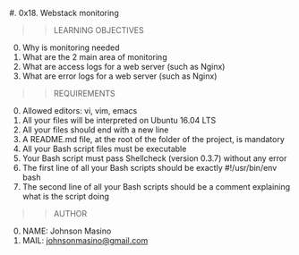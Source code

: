 #. 0x18. Webstack monitoring

>>LEARNING OBJECTIVES
0. Why is monitoring needed
1. What are the 2 main area of monitoring
2. What are access logs for a web server (such as Nginx)
3. What are error logs for a web server (such as Nginx)

>>REQUIREMENTS
0. Allowed editors: vi, vim, emacs
1. All your files will be interpreted on Ubuntu 16.04 LTS
2. All your files should end with a new line
3. A README.md file, at the root of the folder of the project, is mandatory
4. All your Bash script files must be executable
5. Your Bash script must pass Shellcheck (version 0.3.7) without any error
6. The first line of all your Bash scripts should be exactly #!/usr/bin/env bash
7. The second line of all your Bash scripts should be a comment explaining what is the script doing

>>AUTHOR
0. NAME: Johnson Masino
1. MAIL: johnsonmasino@gmail.com
